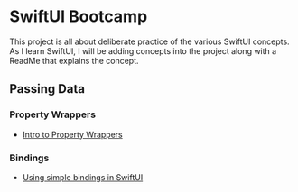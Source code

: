 # SwiftUI Bootcamp

This project is all about deliberate practice of the various SwiftUI concepts.  As I learn SwiftUI, I will be adding concepts into the project along with a ReadMe that explains the concept.

## Passing Data
### Property Wrappers
- [Intro to Property Wrappers](https://github.com/jdhindsa/SwiftUIBootcamp/blob/main/SwiftUIBootcamp/Working%20With%20Data/PropertyWrappersIntro/PropertyWrappers.md)
### Bindings
- [Using simple bindings in SwiftUI](https://github.com/jdhindsa/SwiftUIBootcamp/blob/main/SwiftUIBootcamp/Working%20With%20Data/Bindings/Simple%20Bindings/Simple%20Bindings%20in%20SwiftUI.md)